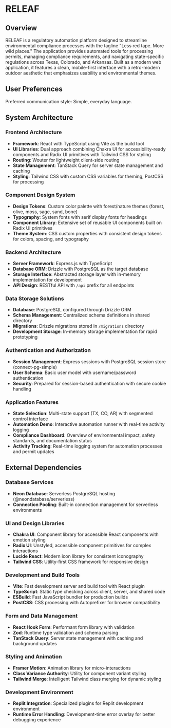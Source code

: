 # RELEAF

## Overview

RELEAF is a regulatory automation platform designed to streamline environmental compliance processes with the tagline "Less red tape. More wild places." The application provides automated tools for processing permits, managing compliance requirements, and navigating state-specific regulations across Texas, Colorado, and Arkansas. Built as a modern web application, it features a clean, mobile-first interface with a retro-modern outdoor aesthetic that emphasizes usability and environmental themes.

## User Preferences

Preferred communication style: Simple, everyday language.

## System Architecture

### Frontend Architecture
- **Framework**: React with TypeScript using Vite as the build tool
- **UI Libraries**: Dual approach combining Chakra UI for accessibility-ready components and Radix UI primitives with Tailwind CSS for styling
- **Routing**: Wouter for lightweight client-side routing
- **State Management**: TanStack Query for server state management and caching
- **Styling**: Tailwind CSS with custom CSS variables for theming, PostCSS for processing

### Component Design System
- **Design Tokens**: Custom color palette with forest/nature themes (forest, olive, moss, sage, sand, bone)
- **Typography**: System fonts with serif display fonts for headings
- **Component Library**: Extensive set of reusable UI components built on Radix UI primitives
- **Theme System**: CSS custom properties with consistent design tokens for colors, spacing, and typography

### Backend Architecture
- **Server Framework**: Express.js with TypeScript
- **Database ORM**: Drizzle with PostgreSQL as the target database
- **Storage Interface**: Abstracted storage layer with in-memory implementation for development
- **API Design**: RESTful API with `/api` prefix for all endpoints

### Data Storage Solutions
- **Database**: PostgreSQL configured through Drizzle ORM
- **Schema Management**: Centralized schema definitions in shared directory
- **Migrations**: Drizzle migrations stored in `/migrations` directory
- **Development Storage**: In-memory storage implementation for rapid prototyping

### Authentication and Authorization
- **Session Management**: Express sessions with PostgreSQL session store (connect-pg-simple)
- **User Schema**: Basic user model with username/password authentication
- **Security**: Prepared for session-based authentication with secure cookie handling

### Application Features
- **State Selection**: Multi-state support (TX, CO, AR) with segmented control interface
- **Automation Demo**: Interactive automation runner with real-time activity logging
- **Compliance Dashboard**: Overview of environmental impact, safety standards, and documentation status
- **Activity Tracking**: Real-time logging system for automation processes and permit updates

## External Dependencies

### Database Services
- **Neon Database**: Serverless PostgreSQL hosting (@neondatabase/serverless)
- **Connection Pooling**: Built-in connection management for serverless environments

### UI and Design Libraries
- **Chakra UI**: Component library for accessible React components with emotion styling
- **Radix UI**: Unstyled, accessible component primitives for complex interactions
- **Lucide React**: Modern icon library for consistent iconography
- **Tailwind CSS**: Utility-first CSS framework for responsive design

### Development and Build Tools
- **Vite**: Fast development server and build tool with React plugin
- **TypeScript**: Static type checking across client, server, and shared code
- **ESBuild**: Fast JavaScript bundler for production builds
- **PostCSS**: CSS processing with Autoprefixer for browser compatibility

### Form and Data Management
- **React Hook Form**: Performant form library with validation
- **Zod**: Runtime type validation and schema parsing
- **TanStack Query**: Server state management with caching and background updates

### Styling and Animation
- **Framer Motion**: Animation library for micro-interactions
- **Class Variance Authority**: Utility for component variant styling
- **Tailwind Merge**: Intelligent Tailwind class merging for dynamic styling

### Development Environment
- **Replit Integration**: Specialized plugins for Replit development environment
- **Runtime Error Handling**: Development-time error overlay for better debugging experience